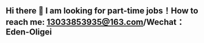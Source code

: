 ## Hi there 👋 I am looking for part-time jobs！How to reach me: 13033853935@163.com/Wechat：Eden-Oligei

<!--

- 🔭 I’m currently working on single-cell
- 🌱 I’m currently learning Machine Learning and Deep Learning
- 👯 I’m looking to collaborate on Universities, research institutions, and students
- 💬 Ask me about bioinformatics and data analysis
- 📫 How to reach me: 13033853935@163.com/Wechat：Eden-Oligei
- 🧬 Skills:RNA-Seq, proteomics,lipidomics, metabolomics, single-cell, mNGS, 16S, CUT&Tag，linux-Ubuntu system installation,Installation and configuration of third-generation nanopore sequencing system，Genome assembly (de novo assembly/mapping assembly)

- 🔭 我目前正在研究单细胞
- 🌱 我目前正在学习机器学习和深度学习
- 👯 我希望与高校、研究机构和学生合作
- 💬 咨询生物信息学和数据分析
- 📫 如何联系我：13033853935@163.com/微信：Eden-Oligei
- 🧬 技能：RNA-Seq、蛋白质组学、脂质组学、代谢组学、单细胞、mNGS、16S、CUT&Tag、linux-Ubuntu系统安装、三代测序nanopore测序系统安装配置、基因组组装（从头组装/比对组装）、Python、R、Linux

项目经验：  
  1.脂肪单核细胞纤维化机制分析。
    使用Seurat4，对棕色及米色脂肪组织进行质控，过滤，去批次效应（harmony,by Anchors）,降维聚类，注释,不同细胞类型占比展示 by sample,通路活性分析，细胞通信分析，GSEA，拟时序分析，差异基因分析。揭示袖状胃切除手术后，棕色脂肪组织纤维化中IGF通路及Nucb2基因作用机制。
  2.结肠单细胞神经嵴细胞分析。
    使用Seurat4，对结肠细胞进行质控，过滤，去批次效应（harmony,by Anchors）,降维聚类，注释，关注神经嵴细胞，不同细胞类型占比展示 by sample。
  3.睡眠呼吸暂停低通气综合征宏基因组分析。
    二代测序宏基因组数据上游分析，获取物种丰度表；alpha,beta多样性；差异物种分析；LEfSe分析；随机森林分析；差异功能基因富集与分析（go，kegg）；物种代谢物相关性分析。通过以上分析，展示组间差异物种，找到可能影响患者的关键物种及代谢物。
  4.高脂血肠道菌16S数据分析
    二代测序16数据上游分析，获取物种丰度表；数据处理获取属级丰度表；alpha,beta多样性；差异物种分析；LEfSe分析；随机森林分析；通过以上分析，展示组间差异物种，找到可能影响患者的关键物种。
-->
